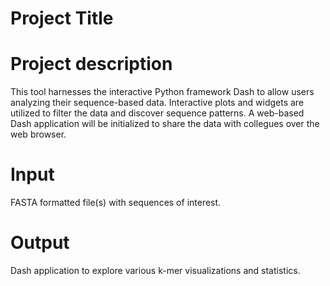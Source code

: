 # Project Title


# Project description
This tool harnesses the interactive Python framework Dash to allow users analyzing their sequence-based data.
Interactive plots and widgets are utilized to filter the data and discover sequence patterns.
A web-based Dash application will be initialized to share the data with collegues over the web browser.  
 
# Input
FASTA formatted file(s) with sequences of interest.

# Output
Dash application to explore various k-mer visualizations and statistics.
